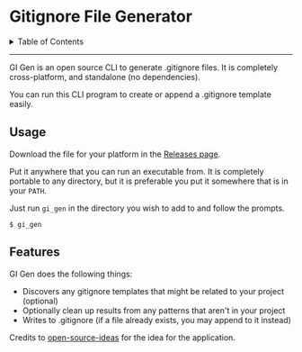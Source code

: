 # Gitignore File Generator

<details>
<summary>Table of Contents</summary>

- [Gitignore File Generator](#gitignore-file-generator)
  - [Usage](#usage)
  - [Features](#features)

</details>

<hr />

GI Gen is an open source CLI to generate .gitignore files. It is completely cross-platform, and
standalone (no dependencies).

You can run this CLI program to create or append a .gitignore template easily.

## Usage

Download the file for your platform in the [Releases page][releases].

Put it anywhere that you can run an executable from. It is completely portable to any directory, but
it is preferable you put it somewhere that is in your `PATH`.

Just run `gi_gen` in the directory you wish to add to and follow the prompts.

```shell
$ gi_gen
```

## Features

GI Gen does the following things:

- Discovers any gitignore templates that might be related to your project (optional)
- Optionally clean up results from any patterns that aren't in your project
- Writes to .gitignore (if a file already exists, you may append to it instead)

Credits to [open-source-ideas][osi] for the idea for the application.

[releases]: /releases/latest
[osi]: https://github.com/open-source-ideas/ideas/issues/296
